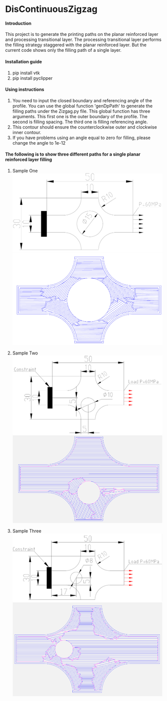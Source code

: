 # DisContinuousZigzag

#### Introduction
This project is to generate the printing paths on the planar reinforced layer and processing transitional layer. The processing transitional layer performs the filling strategy staggered with the planar reinforced layer. But the current code shows only the filling path of a single layer.

#### Installation guide

1.  pip install vtk
2.  pip install pyclipper

#### Using instructions

1.  You need to input the closed boundary and referencing angle of the profile. You can use the global function 'genDpPath' to generate the filling paths under the Zizgag.py file. This global function has three arguments. This first one is the outer boundary of the profile. The second is filling spacing. The third one is filling referencing angle.
2. This contour should ensure the counterclockwise outer and clockwise inner contour.
3. If you have problems using an angle equal to zero for filling, please change the angle to 1e-12

#### The following is to show three different paths for a single planar reinforced layer filling
1. Sample One
    ![输入图片说明](Picture/SampleOne/Model.PNG)
    ![输入图片说明](Picture/SampleOne.png)

2. Sample Two
    ![输入图片说明](Picture/SampleTwo/Model.PNG)
    ![输入图片说明](Picture/SampleTwo/SampleTwo.PNG)

3. Sample Three
    ![输入图片说明](Picture/SampleThree/Model.PNG)
    ![输入图片说明](Picture/SampleThree/SampleThree.PNG)
